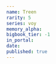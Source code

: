 ```yaml
---
name: Treen
rarity: 5
series: voy
memory_alpha:
bigbook_tier: -1
in_portal:
date:
published: true
---
```



